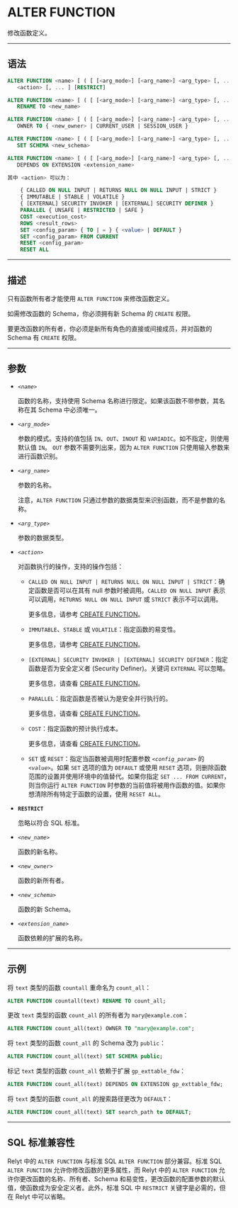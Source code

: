 ALTER FUNCTION
=====

修改函数定义。

---

语法
--------

```sql
ALTER FUNCTION <name> [ ( [ [<arg_mode>] [<arg_name>] <arg_type> [, ...] ] ) ] 
   <action> [, ... ] [RESTRICT]

ALTER FUNCTION <name> [ ( [ [<arg_mode>] [<arg_name>] <arg_type> [, ...] ] ) ]
   RENAME TO <new_name>

ALTER FUNCTION <name> [ ( [ [<arg_mode>] [<arg_name>] <arg_type> [, ...] ] ) ]
   OWNER TO { <new_owner> | CURRENT_USER | SESSION_USER }

ALTER FUNCTION <name> [ ( [ [<arg_mode>] [<arg_name>] <arg_type> [, ...] ] ) ]
   SET SCHEMA <new_schema>

ALTER FUNCTION <name> [ ( [ [<arg_mode>] [<arg_name>] <arg_type> [, ...] ] ) ]
   DEPENDS ON EXTENSION <extension_name>

其中 <action> 可以为：

    { CALLED ON NULL INPUT | RETURNS NULL ON NULL INPUT | STRICT }
    { IMMUTABLE | STABLE | VOLATILE }
    { [EXTERNAL] SECURITY INVOKER | [EXTERNAL] SECURITY DEFINER }
    PARALLEL { UNSAFE | RESTRICTED | SAFE }
    COST <execution_cost>
    ROWS <result_rows>
    SET <config_param> { TO | = } { <value> | DEFAULT }
    SET <config_param> FROM CURRENT
    RESET <config_param>
    RESET ALL
```
---
描述
--------

只有函数所有者才能使用 `ALTER FUNCTION` 来修改函数定义。

如需修改函数的 Schema，你必须拥有新 Schema 的 `CREATE` 权限。 

要更改函数的所有者，你必须是新所有角色的直接或间接成员，并对函数的 Schema 有 `CREATE` 权限。

---
参数
----------

- _`<name>`_

   函数的名称，支持使用 Schema 名称进行限定。如果该函数不带参数，其名称在其 Schema 中必须唯一。

- _`<arg_mode>`_

   参数的模式。支持的值包括 `IN`、`OUT`、`INOUT` 和 `VARIADIC`。如不指定，则使用默认值 `IN`。 `OUT` 参数不需要列出来，因为 `ALTER FUNCTION` 只使用输入参数来进行函数识别。

- _`<arg_name>`_

   参数的名称。 

   注意，`ALTER FUNCTION` 只通过参数的数据类型来识别函数，而不是参数的名称。

- _`<arg_type>`_

   参数的数据类型。

- _`<action>`_

   对函数执行的操作，支持的操作包括：
   - `CALLED ON NULL INPUT | RETURNS NULL ON NULL INPUT | STRICT`：确定函数是否可以在其有 null 参数时被调用。`CALLED ON NULL INPUT` 表示可以调用，`RETURNS NULL ON NULL INPUT` 或 `STRICT` 表示不可以调用。
   
      更多信息，请参考 [CREATE FUNCTION](create-function.md)。

   - `IMMUTABLE`、`STABLE` 或 `VOLATILE`：指定函数的易变性。

      更多信息，请参考 [CREATE FUNCTION](create-function.md)。

   - `[EXTERNAL] SECURITY INVOKER | [EXTERNAL] SECURITY DEFINER`：指定函数是否为安全定义者 (Security Definer)。关键词 `EXTERNAL` 可以忽略。 
   
      更多信息，请查看 [CREATE FUNCTION](create-function.md)。

   - `PARALLEL`：指定函数是否被认为是安全并行执行的。 
   
      更多信息，请查看 [CREATE FUNCTION](create-function.md)。

   - `COST`：指定函数的预计执行成本。 
   
      更多信息，请查看 [CREATE FUNCTION](create-function.md)。

   - `SET` 或 `RESET`：指定当函数被调用时配置参数 _`<config_param>`_ 的 _`<value>`_。如果 `SET` 选项的值为 `DEFAULT` 或使用 `RESET` 选项，则删除函数范围的设置并使用环境中的值替代。如果你指定 `SET ... FROM CURRENT`，则当你运行 `ALTER FUNCTION` 时参数的当前值将被用作函数的值。如果你想清除所有特定于函数的设置，使用 `RESET ALL`。 

- **`RESTRICT`**

   忽略以符合 SQL 标准。

- _`<new_name>`_

   函数的新名称。

- _`<new_owner>`_

   函数的新所有者。

- _`<new_schema>`_

   函数的新 Schema。 

- _`<extension_name>`_

   函数依赖的扩展的名称。


---

示例
--------

将 `text` 类型的函数 `countall` 重命名为 `count_all`：

```sql
ALTER FUNCTION countall(text) RENAME TO count_all;
```

更改 `text` 类型的函数 `count_all` 的所有者为 `mary@example.com`：

```sql
ALTER FUNCTION count_all(text) OWNER TO "mary@example.com";
```

将 `text` 类型的函数 `count_all` 的 Schema 改为 `public`：

```sql
ALTER FUNCTION count_all(text) SET SCHEMA public;
```

标记 `text` 类型的函数 `count_all` 依赖于扩展 `gp_exttable_fdw`：

```sql
ALTER FUNCTION count_all(text) DEPENDS ON EXTENSION gp_exttable_fdw;
```

将 `text` 类型的函数 `count_all` 的搜索路径更改为 `DEFAULT`：

```sql
ALTER FUNCTION count_all(text) SET search_path to DEFAULT;
```

---


SQL 标准兼容性
-------------

Relyt 中的 `ALTER FUNCTION` 与标准 SQL `ALTER FUNCTION` 部分兼容。标准 SQL `ALTER FUNCTION` 允许你修改函数的更多属性，而 Relyt 中的 `ALTER FUNCTION` 允许你更改函数的名称、所有者、Schema 和易变性，更改函数的配置参数的默认值，使函数成为安全定义者。此外，标准 SQL 中 `RESTRICT` 关键字是必需的，但在 Relyt 中可以省略。
